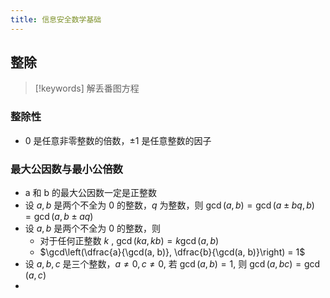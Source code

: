 ```yaml
---
title: 信息安全数学基础
---
```

## 整除

> [!keywords]
> 解丢番图方程

### 整除性

- 0 是任意非零整数的倍数，$\pm{1}$ 是任意整数的因子

### 最大公因数与最小公倍数

- a 和 b 的最大公因数一定是正整数
- 设 $a, b$ 是两个不全为 0 的整数，$q$ 为整数，则 $\gcd(a, b) = \gcd(a \pm {bq}, b) = \gcd(a, b\pm {aq})$
- 设 $a, b$ 是两个不全为 0 的整数，则
	- 对于任何正整数 $k$ , $\gcd(ka, kb) = k\gcd(a, b)$
	- $\gcd\left(\dfrac{a}{\gcd(a, b)}, \dfrac{b}{\gcd(a, b)}\right) = 1$
- 设 $a, b, c$ 是三个整数，$a \not= 0, c \not= 0$, 若 $\gcd(a, b) = 1$, 则 $\gcd(a, bc) = \gcd(a, c)$
- 
